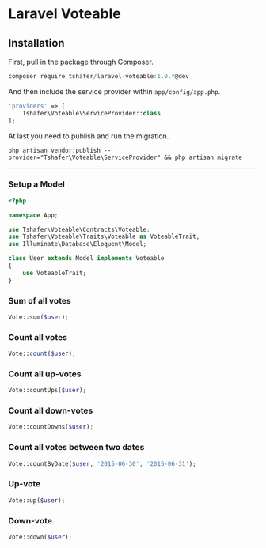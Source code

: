 # Laravel Voteable

## Installation

First, pull in the package through Composer.

```js
composer require tshafer/laravel-voteable:1.0.*@dev
```

And then include the service provider within `app/config/app.php`.

```php
'providers' => [
    Tshafer\Voteable\ServiceProvider::class
];
```

At last you need to publish and run the migration.

```
php artisan vendor:publish --provider="Tshafer\Voteable\ServiceProvider" && php artisan migrate
```

-----

### Setup a Model
```php
<?php

namespace App;

use Tshafer\Voteable\Contracts\Voteable;
use Tshafer\Voteable\Traits\Voteable as VoteableTrait;
use Illuminate\Database\Eloquent\Model;

class User extends Model implements Voteable
{
    use VoteableTrait;
}

```

### Sum of all votes
```php
Vote::sum($user);
```

### Count all votes
```php
Vote::count($user);
```

### Count all up-votes
```php
Vote::countUps($user);
```

### Count all down-votes
```php
Vote::countDowns($user);
```

### Count all votes between two dates
```php
Vote::countByDate($user, '2015-06-30', '2015-06-31');
```

### Up-vote
```php
Vote::up($user);
```

### Down-vote
```php
Vote::down($user);
```
